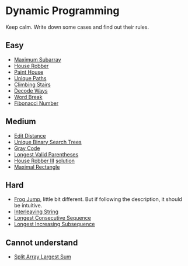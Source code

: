 # Dynamic Programming

Keep calm. Write down some cases and find out their rules.

## Easy

- [Maximum Subarray](https://leetcode.com/problems/maximum-subarray/)
- [House Robber](https://leetcode.com/problems/house-robber/)
- [Paint House](https://leetcode.com/problems/paint-house/)
- [Unique Paths](https://leetcode.com/problems/unique-paths/)
- [Climbing Stairs](https://leetcode.com/problems/climbing-stairs/)
- [Decode Ways](https://leetcode.com/problems/decode-ways)
- [Word Break](https://leetcode.com/problems/word-break/)
- [Fibonacci Number](https://leetcode.com/problems/fibonacci-number/)

## Medium

- [Edit Distance](https://leetcode.com/problems/edit-distance/)
- [Unique Binary Search Trees](https://leetcode.com/problems/unique-binary-search-trees/)
- [Gray Code](https://leetcode.com/problems/gray-code/)
- [Longest Valid Parentheses](https://leetcode.com/problems/longest-valid-parentheses/)
- [House Robber III](https://leetcode.com/problems/combination-sum-iii) [solution](https://github.com/jiguan/LeetCode/blob/master/test/com/leetcode/dp/HouseRobberIII.java)
- [Maximal Rectangle](https://leetcode.com/problems/maximal-rectangle/)

## Hard

- [Frog Jump](https://leetcode.com/problems/frog-jump/), little bit different. But if following the description, it should be intuitive.
- [Interleaving String](https://leetcode.com/problems/interleaving-string/)
- [Longest Consecutive Sequence](https://leetcode.com/problems/longest-consecutive-sequence/)
- [Longest Increasing Subsequence](https://leetcode.com/problems/longest-increasing-subsequence/)

## Cannot understand

- [Split Array Largest Sum](https://leetcode.com/problems/split-array-largest-sum/)